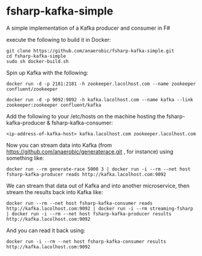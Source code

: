 # fsharp-kafka-simple
A simple implementation of a Kafka producer and consumer in F#

execute the following to build it in Docker:

```shell
git clone https://github.com/anaerobic/fsharp-kafka-simple.git
cd fsharp-kafka-simple
sudo sh docker-build.sh
```

Spin up Kafka with the following:

```shell
docker run -d -p 2181:2181 -h zookeeper.lacolhost.com --name zookeeper confluent/zookeeper

docker run -d -p 9092:9092 -h kafka.lacolhost.com --name kafka --link zookeeper:zookeeper confluent/kafka
```

Add the following to your /etc/hosts on the machine hosting the fsharp-kafka-producer & fsharp-kafka-consumer:

```shell
<ip-address-of-kafka-host> kafka.lacolhost.com zookeeper.lacolhost.com
```

Now you can stream data into Kafka (from https://github.com/anaerobic/generaterace.git , for instance) using something like:

```shell
docker run --rm generate-race 5000 3 | docker run -i --rm --net host fsharp-kafka-producer reads http://kafka.lacolhost.com:9092
```

We can stream that data out of Kafka and into another microservice, then stream the results back into Kafka like:

```shell
docker run --rm --net host fsharp-kafka-consumer reads http://kafka.lacolhost.com:9092 | docker run -i --rm streaming-fsharp | docker run -i --rm --net host fsharp-kafka-producer results http://kafka.lacolhost.com:9092
```

And you can read it back using:

```shell
docker run -i --rm --net host fsharp-kafka-consumer results http://kafka.lacolhost.com:9092
```
